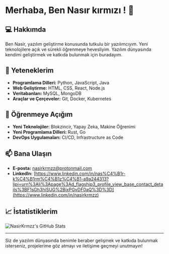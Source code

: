 # Merhaba, Ben Nasır kırmızı ! 👋

## 💻 Hakkımda
Ben Nasir, yazılım geliştirme konusunda tutkulu bir yazılımcıyım. Yeni teknolojilere açık ve sürekli öğrenmeye hevesliyim. Yazılım dünyasında kendimi geliştirmek ve katkıda bulunmak için buradayım.

## 🚀 Yeteneklerim
- **Programlama Dilleri:** Python, JavaScript, Java
- **Web Geliştirme:** HTML, CSS, React, Node.js
- **Veritabanları:** MySQL, MongoDB
- **Araçlar ve Çerçeveler:** Git, Docker, Kubernetes

## 🌱 Öğrenmeye Açığım
- **Yeni Teknolojiler:** Blokzincir, Yapay Zeka, Makine Öğrenimi
- **Yeni Programlama Dilleri:** Rust, Go
- **DevOps Uygulamaları:** CI/CD, Infrastructure as Code

## 📫 Bana Ulaşın
- **E-posta:** [nasirkrmzz@protonmail.com](mailto:email@example.com)
- **LinkedIn:** [https://www.linkedin.com/in/nas%C4%B1r-k%C4%B1rm%C4%B1z%C4%B1-a9a244313?lipi=urn%3Ali%3Apage%3Ad_flagship3_profile_view_base_contact_details%3BF1sGh3hiSUG%2BixPGvDF0aQ%3D%3D](https://www.linkedin.com/in/nasirkrmzz)

## 📈 İstatistiklerim
![NasirKrmzz's GitHub Stats](https://github-readme-stats.vercel.app/api?username=NasirKrmzz&show_icons=true&theme=radical)

---

Siz de yazılım dünyasında benimle beraber gelişmek ve katkıda bulunmak isterseniz, projelerime göz atmayı ve iletişime geçmeyi unutmayın!
